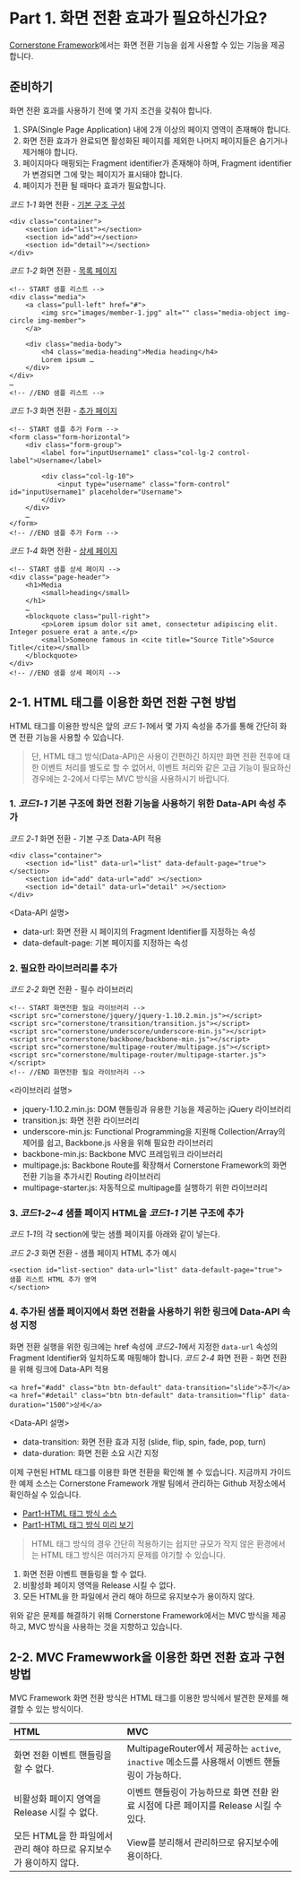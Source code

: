 # Part 1. 화면 전환 효과가 필요하신가요?

[Cornerstone Framework](https://github.com/cornerstonewdk/cornerstone-framework/tree/dev-2.0)에서는 화면 전환 기능을 쉽게 사용할 수 있는 기능을 제공합니다.

## 준비하기
화면 전환 효과를 사용하기 전에 몇 가지 조건을 갖춰야 합니다.

1. SPA(Single Page Application) 내에 2개 이상의 페이지 영역이 존재해야 합니다.
2. 화면 전환 효과가 완료되면 활성화된 페이지를 제외한 나머지 페이지들은 숨기거나 제거해야 합니다.
3. 페이지마다 매핑되는 Fragment identifier가 존재해야 하며, Fragment identifier가 변경되면 그에 맞는 페이지가 표시돼야 합니다.
4. 페이지가 전환 될 때마다 효과가 필요합니다.

*코드 1-1* 화면 전환 - [기본 구조 구성]()
```
<div class="container">
    <section id="list"></section>
    <section id="add"></section>
    <section id="detail"></section>
</div>
```

*코드 1-2* 화면 전환 - [목록 페이지]()
```
<!-- START 샘플 리스트 -->
<div class="media">
    <a class="pull-left" href="#">
        <img src="images/member-1.jpg" alt="" class="media-object img-circle img-member">
    </a>

    <div class="media-body">
        <h4 class="media-heading">Media heading</h4>
        Lorem ipsum …
    </div>
</div>
…
<!-- //END 샘플 리스트 -->
```

*코드 1-3* 화면 전환 -  [추가 페이지]()
```
<!-- START 샘플 추가 Form -->
<form class="form-horizontal">
    <div class="form-group">
        <label for="inputUsername1" class="col-lg-2 control-label">Username</label>

        <div class="col-lg-10">
            <input type="username" class="form-control" id="inputUsername1" placeholder="Username">
        </div>
    </div>
	…
</form>
<!-- //END 샘플 추가 Form -->
```

*코드 1-4* 화면 전환 -  [상세 페이지]()
```
<!-- START 샘플 상세 페이지 -->
<div class="page-header">
    <h1>Media
        <small>heading</small>
    </h1>
    …
    <blockquote class="pull-right">
        <p>Lorem ipsum dolor sit amet, consectetur adipiscing elit. Integer posuere erat a ante.</p>
        <small>Someone famous in <cite title="Source Title">Source Title</cite></small>
    </blockquote>
</div>
<!-- //END 샘플 상세 페이지 -->
```

## 2-1. HTML 태그를 이용한 화면 전환 구현 방법

HTML 태그를 이용한 방식은 앞의 *코드 1-1*에서 몇 가지 속성을 추가를 통해 간단히 화면 전환 기능을 사용할 수 있습니다.

> 단, HTML 태그 방식(Data-API)은 사용이 간편하긴 하지만 화면 전환 전후에 대한 이벤트 처리를 별도로 할 수 없어서,
이벤트 처리와 같은 고급 기능이 필요하신 경우에는 2-2에서 다루는 MVC 방식을 사용하시기 바랍니다.

### 1. *코드1-1* 기본 구조에 화면 전환 기능을 사용하기 위한 Data-API 속성 추가

*코드 2-1* 화면 전환 - 기본 구조 Data-API 적용
```
<div class="container">
    <section id="list" data-url="list" data-default-page="true"></section>
    <section id="add" data-url="add" ></section>
    <section id="detail" data-url="detail" ></section>
</div>
```

<Data-API 설명>

- data-url: 화면 전환 시 페이지의 Fragment Identifier를 지정하는 속성
- data-default-page: 기본 페이지를 지정하는 속성


### 2. 필요한 라이브러리를 추가

*코드 2-2* 화면 전환 - 필수 라이브러리
```
<!-- START 화면전환 필요 라이브러리 -->
<script src="cornerstone/jquery/jquery-1.10.2.min.js"></script>
<script src="cornerstone/transition/transition.js"></script>
<script src="cornerstone/underscore/underscore-min.js"></script>
<script src="cornerstone/backbone/backbone-min.js"></script>
<script src="cornerstone/multipage-router/multipage.js"></script>
<script src="cornerstone/multipage-router/multipage-starter.js"></script>
<!-- //END 화면전환 필요 라이브러리 -->
```

<라이브러리 설명>

- jquery-1.10.2.min.js: DOM 핸들링과 유용한 기능을 제공하는 jQuery 라이브러리
- transition.js: 화면 전환 라이브러리
- underscore-min.js: Functional Programming을 지원해 Collection/Array의 제어를 쉽고, Backbone.js 사용을 위해 필요한 라이브러리
- backbone-min.js: Backbone MVC 프레임워크 라이브러리
- multipage.js: Backbone Route를 확장해서 Cornerstone Framework의 화면 전환 기능을 추가시킨 Routing 라이브러리
- multipage-starter.js: 자동적으로 multipage를 실행하기 위한 라이브러리

### 3. *코드1-2~4* 샘플 페이지 HTML을 *코드1-1* 기본 구조에 추가
*코드 1-1*의 각 section에 맞는 샘플 페이지를 아래와 같이 넣는다.

*코드 2-3* 화면 전환 - 샘플 페이지 HTML 추가 예시
```
<section id="list-section" data-url="list" data-default-page="true">
샘플 리스트 HTML 추가 영역
</section>
```

### 4. 추가된 샘플 페이지에서 화면 전환을 사용하기 위한 링크에 Data-API 속성 지정
화면 전환 실행을 위한 링크에는 href 속성에 *코드2-1*에서 지정한 `data-url` 속성의 Fragment Identifier와 일치하도록 매핑해야 합니다.
*코드 2-4* 화면 전환 - 화면 전환을 위해 링크에 Data-API 적용
```
<a href="#add" class="btn btn-default" data-transition="slide">추가</a>
<a href="#detail" class="btn btn-default" data-transition="flip" data-duration="1500">상세</a>
```

<Data-API 설명>

- data-transition: 화면 전환 효과 지정 (slide, flip, spin, fade, pop, turn)
- data-duration: 화면 전환 소요 시간 지정

이제 구현된 HTML 태그를 이용한 화면 전환을 확인해 볼 수 있습니다.
지금까지 가이드 한 예제 소스는 Cornerstone Framework 개발 팀에서 관리하는 Github 저장소에서 확인하실 수 있습니다.

- [Part1-HTML 태그 방식 소스](https://github.com/cornerstonewdk/cornerstone-framework-example/blob/email-part1/email/part1/html/index.html)
- [Part1-HTML 태그 방식 미리 보기](http://cornerstonewdk.github.io/cornerstone-framework-example/email/part1/html/index.html)

> HTML 태그 방식의 경우 간단히 적용하기는 쉽지만 규모가 작지 않은 환경에서는 HTML 태그 방식은 여러가지 문제를 야기할 수 있습니다.
>
1. 화면 전환 이벤트 핸들링을 할 수 없다.
2. 비활성화 페이지 영역을 Release 시킬 수 없다.
3. 모든 HTML을 한 파일에서 관리 해야 하므로 유지보수가 용이하지 않다.

위와 같은 문제를 해결하기 위해 Cornerstone Framework에서는 MVC 방식을 제공하고, MVC 방식을 사용하는 것을 지향하고 있습니다.

## 2-2. MVC Framewwork을 이용한 화면 전환 효과 구현 방법

MVC Framework 화면 전환 방식은 HTML 태그를 이용한 방식에서 발견한 문제를 해결할 수 있는 방식이다.

<HTML 태그를 이용한 방식 vs MVC Framework 방식>

HTML | MVC
:-- | :--
화면 전환 이벤트 핸들링을 할 수 없다. | MultipageRouter에서 제공하는 `active`, `inactive` 메소드를 사용해서 이벤트 핸들링이 가능하다.
비활성화 페이지 영역을 Release 시킬 수 없다. | 이벤트 핸들링이 가능하므로 화면 전환 완료 시점에 다른 페이지를 Release 시킬 수 있다.
모든 HTML을 한 파일에서 관리 해야 하므로 유지보수가 용이하지 않다. | View를 분리해서 관리하므로 유지보수에 용이하다.
